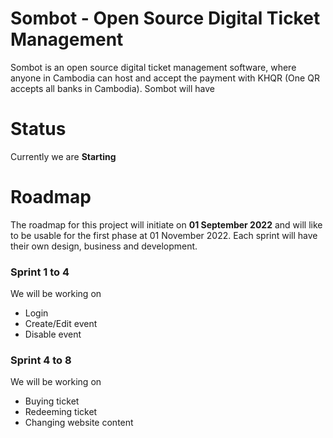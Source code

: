 # Sombot - Open Source Digital Ticket Management

Sombot is an open source digital ticket management software, where anyone in Cambodia can host and accept the payment with KHQR (One QR accepts all banks in Cambodia). Sombot will have

# Status

Currently we are **Starting**

# Roadmap

The roadmap for this project will initiate on **01 September 2022** and will like to be usable for the first phase at 01 November 2022. Each sprint will have their own design, business and development.

### Sprint 1 to 4

We will be working on

- Login
- Create/Edit event
- Disable event

### Sprint 4 to 8

We will be working on

- Buying ticket
- Redeeming ticket
- Changing website content